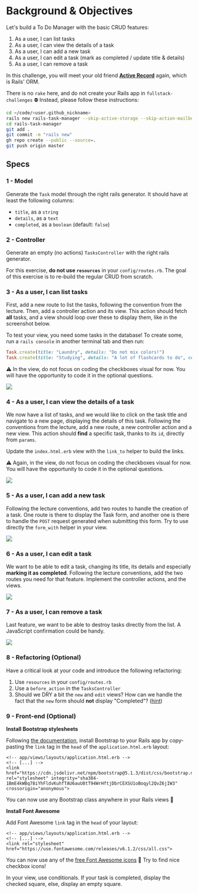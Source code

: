 # Background & Objectives

Let's build a To Do Manager with the basic CRUD features:

1. As a user, I can list tasks
1. As a user, I can view the details of a task
1. As a user, I can add a new task
1. As a user, I can edit a task (mark as completed / update title & details)
1. As a user, I can remove a task

In this challenge, you will meet your old friend [**Active Record**](http://guides.rubyonrails.org/active_record_basics.html) again, which is Rails' ORM.

There is no `rake` here, and do not create your Rails app in `fullstack-challenges` ⛔️ Instead, please follow these instructions:

```bash
cd ~/code/<user.github_nickname>
rails new rails-task-manager --skip-active-storage --skip-action-mailbox
cd rails-task-manager
git add .
git commit -m "rails new"
gh repo create --public --source=.
git push origin master
```

## Specs

### 1 - Model

Generate the `Task` model through the right rails generator. It should have at least the following columns:

- `title`, as a `string`
- `details`, as a `text`
- `completed`, as a `boolean` (default: `false`)

### 2 - Controller

Generate an empty (no actions) `TasksController` with the right rails generator.

For this exercise, **do not use `resources`** in your `config/routes.rb`. The goal of this exercise is to re-build the regular CRUD from scratch.

### 3 - As a user, I can list tasks

First, add a new route to list the tasks, following the convention from the lecture. Then, add a controller action and its view. This action should fetch **all** tasks, and a view should loop over these to display them, like in the screenshot below.

To test your view, you need some tasks in the database! To create some, run a `rails console` in another terminal tab and then run:

```ruby
Task.create(title: "Laundry", details: "Do not mix colors!")
Task.create(title: "Studying", details: "A lot of flashcards to do", completed: true)
```

⚠️ In the view, do not focus on coding the checkboxes visual for now. You will have the opportunity to code it in the optional questions.

![](https://raw.githubusercontent.com/lewagon/fullstack-images/master/rails/tasks-manager/index.png)

### 4 - As a user, I can view the details of a task

We now have a list of tasks, and we would like to click on the task title and navigate to a new page, displaying the details of this task. Following the conventions from the lecture, add a new route, a new controller action and a new view. This action should **find** a specific task, thanks to its `id`, directly from `params`.

Update the `index.html.erb` view with the `link_to` helper to build the links.

⚠️ Again, in the view, do not focus on coding the checkboxes visual for now. You will have the opportunity to code it in the optional questions.

![](https://raw.githubusercontent.com/lewagon/fullstack-images/master/rails/tasks-manager/index_show.gif)

### 5 - As a user, I can add a new task

Following the lecture conventions, add two routes to handle the creation of a task. One route is there to display the Task form, and another one is there to handle the `POST` request generated when submitting this form. Try to use directly the `form_with` helper in your view.

![](https://raw.githubusercontent.com/lewagon/fullstack-images/master/rails/tasks-manager/new.gif)

### 6 - As a user, I can edit a task

We want to be able to edit a task, changing its title, its details and especially **marking it as completed**. Following the lecture conventions, add the two routes you need for that feature. Implement the controller actions, and the views.

![](https://raw.githubusercontent.com/lewagon/fullstack-images/master/rails/tasks-manager/edit.gif)

### 7 - As a user, I can remove a task

Last feature, we want to be able to destroy tasks directly from the list. A JavaScript confirmation could be handy.

![](https://raw.githubusercontent.com/lewagon/fullstack-images/master/rails/tasks-manager/destroy.gif)

### 8 - Refactoring (Optional)

Have a critical look at your code and introduce the following refactoring:

1. Use `resources` in your `config/routes.rb`
1. Use a `before_action` in the `TasksController`
1. Should we DRY a bit the `new` and `edit` views? How can we handle the fact that the `new` form should **not** display "Completed"? ([hint](http://api.rubyonrails.org/classes/ActiveRecord/Persistence.html#method-i-new_record-3F))

### 9 - Front-end (Optional)

**Install Bootstrap stylesheets**

Following [the documentation](https://getbootstrap.com/docs/5.1/getting-started/introduction/#css), install Bootstrap to your Rails app by copy-pasting the `link` tag in the `head` of the `application.html.erb` layout:

```erb
<!-- app/views/layouts/application.html.erb -->
<!-- [...] -->
<link href="https://cdn.jsdelivr.net/npm/bootstrap@5.1.3/dist/css/bootstrap.min.css" rel="stylesheet" integrity="sha384-1BmE4kWBq78iYhFldvKuhfTAU6auU8tT94WrHftjDbrCEXSU1oBoqyl2QvZ6jIW3" crossorigin="anonymous">
```

You can now use any Bootstrap class anywhere in your Rails views 🎉

**Install Font Awesome**

Add Font Awesome `link` tag in the `head` of your layout:

```erb
<!-- app/views/layouts/application.html.erb -->
<!-- [...] -->
<link rel="stylesheet" href="https://use.fontawesome.com/releases/v6.1.2/css/all.css">
```

You can now use any of the [free Font Awesome icons](https://fontawesome.com/search?m=free) 🎉 Try to find nice checkbox icons!

In your view, use conditionals. If your task is completed, display the checked square, else, display an empty square.
